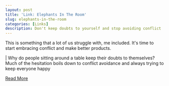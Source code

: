 ```yaml
---
layout: post
title: 'Link: Elephants In The Room'
slug: elephants-in-the-room
categories: [Links]
description: Don't keep doubts to yourself and stop avoiding conflict
---
```


This is something that a lot of us struggle with, me included. It's time to start embracing conflict and make better products. 

| Why do people sitting around a table keep their doubts to themselves? Much of the hesitation boils down to conflict avoidance and always trying to keep everyone happy

[Read More](https://medium.com/positiveslope/kill-the-elephants-in-the-room-before-they-kill-you-9ccfbcc429fb)
